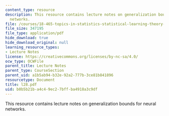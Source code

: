```yaml
---
content_type: resource
description: This resource contains lecture notes on generalization bounds for neural
  networks.
file: /courses/18-465-topics-in-statistics-statistical-learning-theory-spring-2007/b0b5b21ba4c49ec27bffba4918a3c9df_l28.pdf
file_size: 347195
file_type: application/pdf
hide_download: true
hide_download_original: null
learning_resource_types:
- Lecture Notes
license: https://creativecommons.org/licenses/by-nc-sa/4.0/
ocw_type: OCWFile
parent_title: Lecture Notes
parent_type: CourseSection
parent_uid: a1b5ab94-b32e-92a2-777b-3ce81b841896
resourcetype: Document
title: l28.pdf
uid: b0b5b21b-a4c4-9ec2-7bff-ba4918a3c9df
---
```

This resource contains lecture notes on generalization bounds for neural networks.